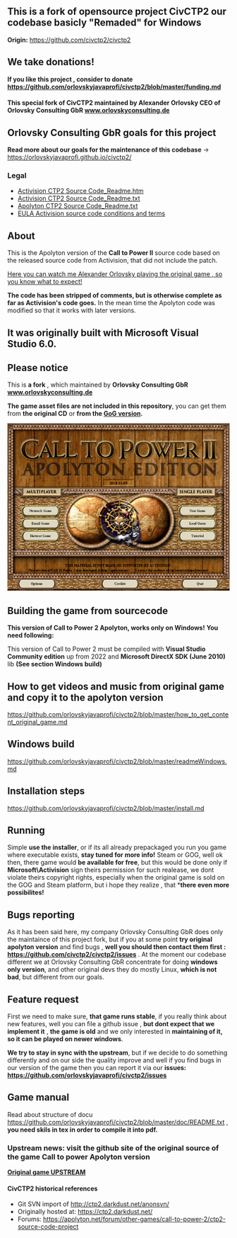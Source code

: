 ## This is a fork of opensource project CivCTP2 our codebase basicly "Remaded" for Windows
**Origin:** https://github.com/civctp2/civctp2 

## We take donations!
**If you like this project , consider to donate https://github.com/orlovskyjavaprofi/civctp2/blob/master/funding.md**

#### This special fork of CivCTP2 maintained by Alexander Orlovsky CEO of Orlovsky Consulting GbR www.orlovskyconsulting.de

## Orlovsky Consulting GbR goals for this project
**Read more about our goals for the maintenance of this codebase** -> https://orlovskyjavaprofi.github.io/civctp2/

### Legal
- [Activision CTP2 Source Code_Readme.htm](https://orlovskyjavaprofi.github.io/civctp2/Legal/Activision%20CTP2%20Source%20Code_Readme.htm)
- [Activision CTP2 Source Code_Readme.txt](https://github.com/orlovskyjavaprofi/civctp2/blob/master/Legal/Activision%20CTP2%20Source%20Code_Readme.txt)
- [Apolyton CTP2 Source Code_Readme.txt](https://github.com/orlovskyjavaprofi/civctp2/blob/master/Legal/Apolyton%20CTP2%20Source%20Code_Readme.txt)
- [EULA Activision source code conditions and terms](https://github.com/orlovskyjavaprofi/civctp2/blob/master/Legal/EULA%20-%20Source%20Code%20for%20CTP2.rtf)

## About
This is the Apolyton version of the **Call to Power II** source code based on the released source code from Activision, that did not include the patch. 

[Here you can watch me Alexander Orlovsky playing the original game , so you know what to expect!](https://rumble.com/v1fllu7-lets-play-call-to-power-2-original-activision-version-part-1.html)


**The code has been stripped of comments, but is otherwise complete as far as Activision's code goes.**
In the mean time the Apolyton code was modified so that it works with later versions.

## It was originally built with Microsoft Visual Studio 6.0.

## Please notice 
This is **a fork** , which maintained by **Orlovsky Consulting GbR www.orlovskyconsulting.de**

**The game asset files are not included in this repository**, you can get them from 
**the original CD** or **from the [GoG version](https://www.gog.com/game/call_to_power_2).**

![Call to Power 2 Apolyton version](https://github.com/orlovskyjavaprofi/civctp2/blob/master/ctp2start-scr.png)

## Building the game from sourcecode
**This version of Call to Power 2 Apolyton, works only on Windows!**
**You need following:**

This version of Call to Power 2 must be compiled with **Visual Studio Community edition** up from 2022 and **Microsoft DirectX SDK (June 2010)**  lib **(See section Windows build)**

## How to get videos and music from original game and copy it to the apolyton version
https://github.com/orlovskyjavaprofi/civctp2/blob/master/how_to_get_content_original_game.md

## Windows build
https://github.com/orlovskyjavaprofi/civctp2/blob/master/readmeWindows.md

## Installation steps 
https://github.com/orlovskyjavaprofi/civctp2/blob/master/install.md

## Running
Simple **use the installer**, or if its all already prepackaged you run you game where  executable exists, **stay tuned for more info!**
Steam or GOG, well ok then, there game would **be available for free**, but this would be done only if **Microsoft\Activision** sign theirs permission for such realease, we dont violate theirs copyright rights, especially when the original game is sold on the GOG and Steam platform, but i hope they realize , that ***there even more possibilites!**

## Bugs reporting
As it has been said here, my company Orlovsky Consulting GbR does only the maintaince of this project fork, but if you at some point **try original apolyton version** and find bugs , **well you should then contact them first : https://github.com/civctp2/civctp2/issues** . At the moment our codebase different  we at Orlovsky Consulting GbR concentrate for doing **windows only version**, and other original devs they do mostly Linux, **which is not bad**, but different from our goals.

## Feature request
First we need to make sure, **that game runs stable**, if you really think about new features, well you can file a github issue , **but dont expect that we implement it** , **the game is old** and we only interested in **maintaining of it, so it can be played on newer windows**.

**We try to stay in sync with the upstream**, but if we decide to do something differently and on our side the quality improve and well if you find bugs in our version of the game then you can report it via our **issues:** **https://github.com/orlovskyjavaprofi/civctp2/issues**

## Game manual
Read about structure of docu https://github.com/orlovskyjavaprofi/civctp2/blob/master/doc/README.txt , **you need skils in tex in order to compile it into pdf.** 

### Upstream news: visit the github site of the original source of the game Call to power Apolyton version

**[Original game UPSTREAM](https://github.com/civctp2/)**

#### CivCTP2 historical references
- Git SVN import of http://ctp2.darkdust.net/anonsvn/
- Originally hosted at: https://ctp2.darkdust.net/
- Forums: https://apolyton.net/forum/other-games/call-to-power-2/ctp2-source-code-project

